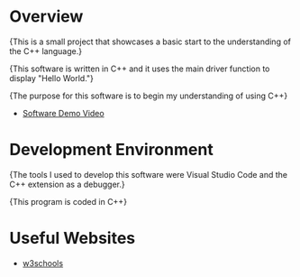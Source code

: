 # Overview

{This is a small project that showcases a basic start to the understanding of the C++ language.}

{This software is written in C++ and it uses the main driver function to display "Hello World."}

{The purpose for this software is to begin my understanding of using C++}

- [Software Demo Video](https://youtu.be/5M_ZhdX209k)

# Development Environment

{The tools I used to develop this software were Visual Studio Code and the C++ extension as a debugger.}

{This program is coded in C++}

# Useful Websites

- [w3schools](https://www.w3schools.com/cpp/cpp_syntax.asp)
